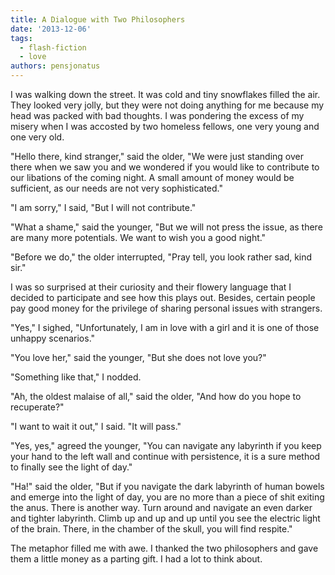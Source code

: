 ```yaml
---
title: A Dialogue with Two Philosophers
date: '2013-12-06'
tags:
  - flash-fiction
  - love
authors: pensjonatus
---
```


I was walking down the street. It was cold and tiny snowflakes filled the air.
They looked very jolly, but they were not doing anything for me because my head
was packed with bad thoughts. I was pondering the excess of my misery when I was
accosted by two homeless fellows, one very young and one very old.

<!-- truncate -->

"Hello there, kind stranger," said the older, "We were just standing over there
when we saw you and we wondered if you would like to contribute to our libations
of the coming night. A small amount of money would be sufficient, as our needs
are not very sophisticated."

"I am sorry," I said, "But I will not contribute."

"What a shame," said the younger, "But we will not press the issue, as there are
many more potentials. We want to wish you a good night."

"Before we do," the older interrupted, "Pray tell, you look rather sad, kind
sir."

I was so surprised at their curiosity and their flowery language that I decided
to participate and see how this plays out. Besides, certain people pay good
money for the privilege of sharing personal issues with strangers.

"Yes," I sighed, "Unfortunately, I am in love with a girl and it is one of those
unhappy scenarios."

"You love her," said the younger, "But she does not love you?"

"Something like that," I nodded.

"Ah, the oldest malaise of all," said the older, "And how do you hope to
recuperate?"

"I want to wait it out," I said. "It will pass."

"Yes, yes," agreed the younger, "You can navigate any labyrinth if you keep your
hand to the left wall and continue with persistence, it is a sure method to
finally see the light of day."

"Ha!" said the older, "But if you navigate the dark labyrinth of human bowels
and emerge into the light of day, you are no more than a piece of shit exiting
the anus. There is another way. Turn around and navigate an even darker and
tighter labyrinth. Climb up and up and up until you see the electric light of
the brain. There, in the chamber of the skull, you will find respite."

The metaphor filled me with awe. I thanked the two philosophers and gave them a
little money as a parting gift. I had a lot to think about.
